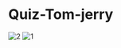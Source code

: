# Quiz-Tom-jerry
![2](https://github.com/sikandarim/Quiz-Tom-jerry/assets/121511084/ea9190d1-2f98-4913-bedb-03c95c77e9e6)
![1](https://github.com/sikandarim/Quiz-Tom-jerry/assets/121511084/4fab67da-334d-4fda-86e7-5386dad6cc7f)
